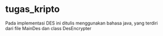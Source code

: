 # tugas_kripto

Pada implementasi DES ini ditulis menggunakan bahasa java, yang terdiri dari file MainDes dan class DesEncrypter
